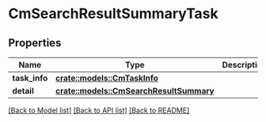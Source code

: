 # CmSearchResultSummaryTask

## Properties

Name | Type | Description | Notes
------------ | ------------- | ------------- | -------------
**task_info** | [**crate::models::CmTaskInfo**](CMTaskInfo.md) |  | 
**detail** | [**crate::models::CmSearchResultSummary**](CMSearchResultSummary.md) |  | 

[[Back to Model list]](../README.md#documentation-for-models) [[Back to API list]](../README.md#documentation-for-api-endpoints) [[Back to README]](../README.md)


